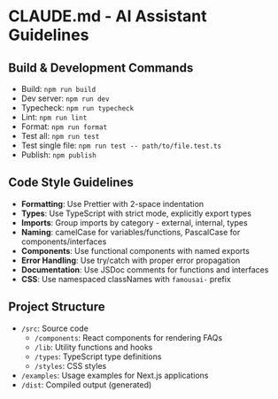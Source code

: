 # CLAUDE.md - AI Assistant Guidelines

## Build & Development Commands
- Build: `npm run build`
- Dev server: `npm run dev`
- Typecheck: `npm run typecheck`
- Lint: `npm run lint`
- Format: `npm run format`
- Test all: `npm run test`
- Test single file: `npm run test -- path/to/file.test.ts`
- Publish: `npm publish`

## Code Style Guidelines
- **Formatting**: Use Prettier with 2-space indentation
- **Types**: Use TypeScript with strict mode, explicitly export types
- **Imports**: Group imports by category - external, internal, types
- **Naming**: camelCase for variables/functions, PascalCase for components/interfaces
- **Components**: Use functional components with named exports
- **Error Handling**: Use try/catch with proper error propagation
- **Documentation**: Use JSDoc comments for functions and interfaces
- **CSS**: Use namespaced classNames with `famousai-` prefix

## Project Structure
- `/src`: Source code
  - `/components`: React components for rendering FAQs
  - `/lib`: Utility functions and hooks
  - `/types`: TypeScript type definitions
  - `/styles`: CSS styles
- `/examples`: Usage examples for Next.js applications
- `/dist`: Compiled output (generated)